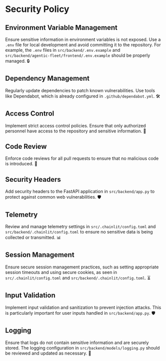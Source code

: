 # Security Policy

## Environment Variable Management

Ensure sensitive information in environment variables is not exposed. Use a `.env` file for local development and avoid committing it to the repository. For example, the `.env` files in `src/backend/.env.example` and `src/backend/agentic-fleet/frontend/.env.example` should be properly managed. 🔒

## Dependency Management

Regularly update dependencies to patch known vulnerabilities. Use tools like Dependabot, which is already configured in `.github/dependabot.yml`. 🛠️

## Access Control

Implement strict access control policies. Ensure that only authorized personnel have access to the repository and sensitive information. 🔐

## Code Review

Enforce code reviews for all pull requests to ensure that no malicious code is introduced. 🧐

## Security Headers

Add security headers to the FastAPI application in `src/backend/app.py` to protect against common web vulnerabilities. 🛡️

## Telemetry

Review and manage telemetry settings in `src/.chainlit/config.toml` and `src/backend/.chainlit/config.toml` to ensure no sensitive data is being collected or transmitted. 📊

## Session Management

Ensure secure session management practices, such as setting appropriate session timeouts and using secure cookies, as seen in `src/.chainlit/config.toml` and `src/backend/.chainlit/config.toml`. ⏳

## Input Validation

Implement input validation and sanitization to prevent injection attacks. This is particularly important for user inputs handled in `src/backend/app.py`. 🛡️

## Logging

Ensure that logs do not contain sensitive information and are securely stored. The logging configuration in `src/backend/models/logging.py` should be reviewed and updated as necessary. 📜
